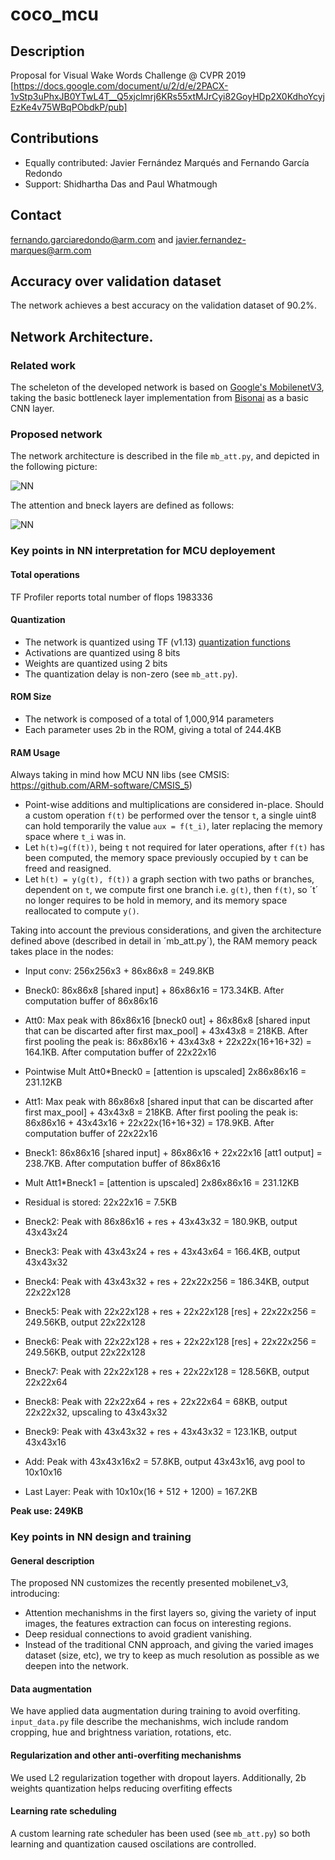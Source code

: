 # coco_mcu

## Description
Proposal for Visual Wake Words Challenge @ CVPR 2019
[https://docs.google.com/document/u/2/d/e/2PACX-1vStp3uPhxJB0YTwL4T__Q5xjclmrj6KRs55xtMJrCyi82GoyHDp2X0KdhoYcyjEzKe4v75WBqPObdkP/pub]

## Contributions
* Equally contributed: Javier Fernández Marqués and Fernando García Redondo
* Support: Shidhartha Das and Paul Whatmough

## Contact
fernando.garciaredondo@arm.com and javier.fernandez-marques@arm.com

## Accuracy over validation dataset
The network achieves a best accuracy on the validation dataset of 90.2%.

## Network Architecture.
### Related work
The scheleton of the developed network is based on [Google's MobilenetV3](https://arxiv.org/abs/1905.02244), taking the basic bottleneck layer implementation from [Bisonai](https://github.com/Bisonai/mobilenetv3-tensorflow) as a basic CNN layer.

### Proposed network
The network architecture is described in the file `mb_att.py`, and depicted in the following picture:

![NN](https://github.com/fgr1986/arm_coco/blob/master/arm_coco.png)

The attention and bneck layers are defined as follows:

![NN](https://github.com/fgr1986/arm_coco/blob/master/bneck_mobilenet_v3.png)

### Key points in NN interpretation for MCU deployement

#### Total operations
TF Profiler reports total number of flops 1983336

#### Quantization
* The network is quantized using TF (v1.13) [quantization functions](https://github.com/tensorflow/tensorflow/blob/r1.13/tensorflow/contrib/quantize/python/quantize_graph.py)
* Activations are quantized using 8 bits
* Weights are quantized using 2 bits
* The quantization delay is non-zero (see `mb_att.py`).

#### ROM Size
* The network is composed of a total of 1,000,914 parameters
* Each parameter uses 2b in the ROM, giving a total of 244.4KB

#### RAM Usage
Always taking in mind how MCU NN libs (see CMSIS: https://github.com/ARM-software/CMSIS_5)
* Point-wise additions and multiplications are considered in-place. Should a custom operation `f(t)` be performed over the tensor `t`, a single uint8 can hold temporarily the value `aux = f(t_i)`, later replacing the memory space where `t_i` was in.
* Let `h(t)=g(f(t))`, being `t` not required for later operations, after `f(t)` has been computed, the memory space previously occupied by `t` can be freed and reasigned.
* Let `h(t) = y(g(t), f(t))` a graph section with two paths or branches, dependent on `t`, we compute first one branch i.e. `g(t)`, then `f(t)`, so ´t´ no longer requires to be hold in memory, and its memory space reallocated to compute `y()`.


Taking into account the previous considerations, and given the architecture defined above (described in detail in ´mb_att.py´), the RAM memory peack takes place in the nodes:
* Input conv: 256x256x3 + 86x86x8 = 249.8KB
* Bneck0: 86x86x8 [shared input] + 86x86x16 = 173.34KB. After computation buffer of 86x86x16
* Att0: Max peak with 86x86x16 [bneck0 out] + 86x86x8 [shared input that can be discarted after first max_pool] + 43x43x8 = 218KB. After first pooling the peak is: 86x86x16 + 43x43x8 + 22x22x(16+16+32) = 164.1KB. After computation buffer of 22x22x16
* Pointwise Mult Att0*Bneck0 = [attention is upscaled] 2x86x86x16 = 231.12KB

* Att1: Max peak with 86x86x8 [shared input that can be discarted after first max_pool] + 43x43x8 = 218KB. After first pooling the peak is: 86x86x16 + 43x43x16 + 22x22x(16+16+32) = 178.9KB. After computation buffer of 22x22x16
* Bneck1: 86x86x16 [shared input] + 86x86x16 + 22x22x16 [att1 output] = 238.7KB. After computation buffer of 86x86x16
* Mult Att1*Bneck1 =  [attention is upscaled] 2x86x86x16 = 231.12KB

* Residual is stored: 22x22x16 = 7.5KB

* Bneck2: Peak with 86x86x16 + res + 43x43x32 = 180.9KB, output 43x43x24
* Bneck3: Peak with 43x43x24 + res + 43x43x64 = 166.4KB, output 43x43x32
* Bneck4: Peak with 43x43x32 + res + 22x22x256 = 186.34KB, output 22x22x128
* Bneck5: Peak with 22x22x128 + res + 22x22x128 [res] + 22x22x256 = 249.56KB, output 22x22x128
* Bneck6: Peak with 22x22x128 + res + 22x22x128 [res] + 22x22x256 = 249.56KB, output 22x22x128 
* Bneck7: Peak with 22x22x128 + res + 22x22x128 = 128.56KB, output 22x22x64
* Bneck8: Peak with 22x22x64 + res + 22x22x64 = 68KB, output 22x22x32, upscaling to 43x43x32
* Bneck9: Peak with 43x43x32 + res + 43x43x32 = 123.1KB, output 43x43x16
* Add: Peak with 43x43x16x2 = 57.8KB, output 43x43x16, avg pool to 10x10x16
* Last Layer: Peak with 10x10x(16 + 512 + 1200) = 167.2KB

**Peak use: 249KB**

### Key points in NN design and training
#### General description
The proposed NN customizes the recently presented mobilenet_v3, introducing:
* Attention mechanishms in the first layers so, giving the variety of input images, the features extraction can focus on interesting regions.
* Deep residual connections to avoid gradient vanishing.
* Instead of the traditional CNN approach, and giving the varied images dataset (size, etc), we try to keep as much resolution as possible as we deepen into the network.

#### Data augmentation
We have applied data augmentation during training to avoid overfiting. `input_data.py` file describe the mechanishms, wich include random cropping, hue and brightness variation, rotations, etc.

#### Regularization and other anti-overfiting mechanishms
We used L2 regularization together with dropout layers. Additionally, 2b weights quantization helps reducing overfiting effects

#### Learning rate scheduling
A custom learning rate scheduler has been used (see `mb_att.py`) so both learning and quantization caused oscilations are controlled.

